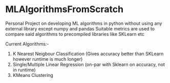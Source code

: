 # MLAlgorithmsFromScratch
Personal Project on developing ML algorithms in python without using any external library except numpy and pandas
Suitable metrics are used to compare said algorithms to precompiled libraries like SKLearn etc

Current Algorithms:-
  1. K Nearest Neigbour Classification (Gives accuracy better than SKLearn however runtime is much longer)
  2. Single/Multiple Linear Regression (on-par with Sklearn on accuracy, not in runtime)
  3. KMeans Clustering
